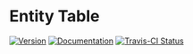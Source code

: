 # Entity Table

[![Version](https://img.shields.io/crates/v/entity_table.svg)](https://crates.io/crates/entity_table)
[![Documentation](https://docs.rs/entity_table/badge.svg)](https://docs.rs/entity_table)
[![Travis-CI Status](https://travis-ci.org/stevebob/entity-table.svg?branch=master)](https://travis-ci.org/stevebob/entity-table)
